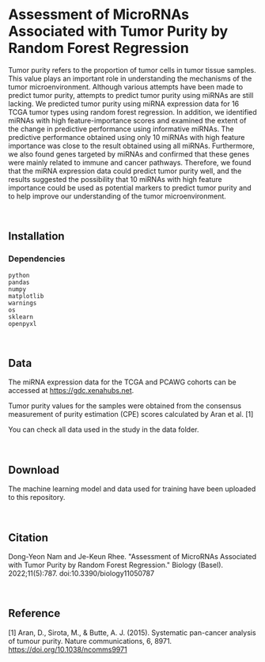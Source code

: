 # Assessment of MicroRNAs Associated with Tumor Purity by Random Forest Regression
Tumor purity refers to the proportion of tumor cells in tumor tissue samples. 
This value plays an important role in understanding the mechanisms of the tumor microenvironment. 
Although various attempts have been made to predict tumor purity, attempts to predict tumor purity using miRNAs are still lacking. 
We predicted tumor purity using miRNA expression data for 16 TCGA tumor types using random forest regression. 
In addition, we identified miRNAs with high feature-importance scores and examined the extent of the change in predictive performance using informative miRNAs. 
The predictive performance obtained using only 10 miRNAs with high feature importance was close to the result obtained using all miRNAs. 
Furthermore, we also found genes targeted by miRNAs and confirmed that these genes were mainly related to immune and cancer pathways. 
Therefore, we found that the miRNA expression data could predict tumor purity well, and the results suggested the possibility that 10 miRNAs with high feature importance could be used as potential markers to predict tumor purity and to help improve our understanding of the tumor microenvironment.


<br/>

## Installation
### Dependencies
```
python
pandas
numpy
matplotlib
warnings
os
sklearn
openpyxl
```

<br/>

## Data

The miRNA expression data for the TCGA and PCAWG cohorts can be accessed at https://gdc.xenahubs.net. 

Tumor purity values for the samples were obtained from the consensus measurement of purity estimation (CPE) scores calculated by Aran et al. [1]

You can check all data used in the study in the data folder.


<br/>

## Download
The machine learning model and data used for training have been uploaded to this repository.


<br/>

## Citation

Dong-Yeon Nam and Je-Keun Rhee. "Assessment of MicroRNAs Associated with Tumor Purity by Random Forest Regression." Biology (Basel). 2022;11(5):787. doi:10.3390/biology11050787


<br/>

## Reference
[1] Aran, D., Sirota, M., & Butte, A. J. (2015). Systematic pan-cancer analysis of tumour purity. Nature communications, 6, 8971. https://doi.org/10.1038/ncomms9971

